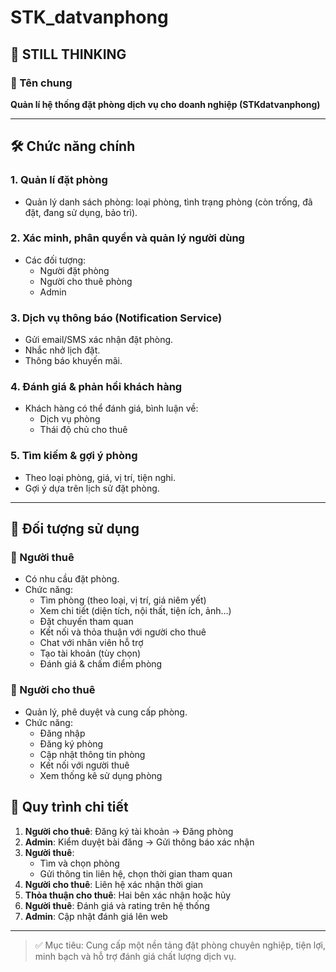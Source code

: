 # STK_datvanphong

## 🚧 STILL THINKING

### 📌 Tên chung
**Quản lí hệ thống đặt phòng dịch vụ cho doanh nghiệp (STKdatvanphong)**

---

## 🛠️ Chức năng chính

### 1. Quản lí đặt phòng
- Quản lý danh sách phòng: loại phòng, tình trạng phòng (còn trống, đã đặt, đang sử dụng, bảo trì).

### 2. Xác minh, phân quyền và quản lý người dùng
- Các đối tượng: 
  - Người đặt phòng
  - Người cho thuê phòng
  - Admin

### 3. Dịch vụ thông báo (Notification Service)
- Gửi email/SMS xác nhận đặt phòng.
- Nhắc nhở lịch đặt.
- Thông báo khuyến mãi.

### 4. Đánh giá & phản hồi khách hàng
- Khách hàng có thể đánh giá, bình luận về:
  - Dịch vụ phòng
  - Thái độ chủ cho thuê

### 5. Tìm kiếm & gợi ý phòng
- Theo loại phòng, giá, vị trí, tiện nghi.
- Gợi ý dựa trên lịch sử đặt phòng.

---

## 👥 Đối tượng sử dụng

### 🔹 Người thuê
- Có nhu cầu đặt phòng.
- Chức năng:
  - Tìm phòng (theo loại, vị trí, giá niêm yết)
  - Xem chi tiết (diện tích, nội thất, tiện ích, ảnh…)
  - Đặt chuyến tham quan
  - Kết nối và thỏa thuận với người cho thuê
  - Chat với nhân viên hỗ trợ
  - Tạo tài khoản (tùy chọn)
  - Đánh giá & chấm điểm phòng

### 🔹 Người cho thuê
- Quản lý, phê duyệt và cung cấp phòng.
- Chức năng:
  - Đăng nhập
  - Đăng ký phòng
  - Cập nhật thông tin phòng
  - Kết nối với người thuê
  - Xem thống kê sử dụng phòng



## 🔄 Quy trình chi tiết

1. **Người cho thuê**: Đăng ký tài khoản → Đăng phòng
2. **Admin**: Kiểm duyệt bài đăng → Gửi thông báo xác nhận
3. **Người thuê**:
   - Tìm và chọn phòng
   - Gửi thông tin liên hệ, chọn thời gian tham quan
4. **Người cho thuê**: Liên hệ xác nhận thời gian
5. **Thỏa thuận cho thuê**: Hai bên xác nhận hoặc hủy
6. **Người thuê**: Đánh giá và rating trên hệ thống
7. **Admin**: Cập nhật đánh giá lên web

---

> ✅ Mục tiêu: Cung cấp một nền tảng đặt phòng chuyên nghiệp, tiện lợi, minh bạch và hỗ trợ đánh giá chất lượng dịch vụ.
